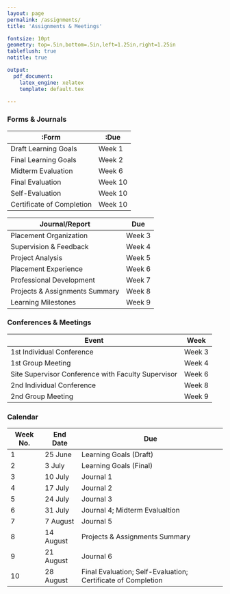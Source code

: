 ```yaml
---
layout: page
permalink: /assignments/
title: 'Assignments & Meetings'

fontsize: 10pt
geometry: top=.5in,bottom=.5in,left=1.25in,right=1.25in
tableflush: true 
notitle: true 

output: 
  pdf_document:
    latex_engine: xelatex
    template: default.tex
  
---
```


### Forms & Journals 

 :Form                      | :Due 
---------------------------|------------------
 Draft Learning Goals      | Week 1
 Final Learning Goals      | Week 2
 Midterm Evaluation        | Week 6
 Final Evaluation          | Week 10
 Self-Evaluation           | Week 10
 Certificate of Completion | Week 10


 Journal/Report                 | Due 
--------------------------------|------------------
 Placement Organization         | Week 3
 Supervision & Feedback         | Week 4
 Project Analysis               | Week 5
 Placement Experience           | Week 6
 Professional Development       | Week 7
 Projects & Assignments Summary | Week 8
 Learning Milestones            | Week 9

### Conferences & Meetings

 Event                                              | Week 
----------------------------------------------------|------------------
 1st Individual Conference                          | Week 3
 1st Group Meeting                                  | Week 4
 Site Supervisor Conference with Faculty Supervisor | Week 6
 2nd Individual Conference                          | Week 8
 2nd Group Meeting                                  | Week 9

### Calendar 

 Week No. | End Date  | Due 
----------|-----------|-----
 1        | 25 June   | Learning Goals (Draft)
 2        | 3 July    | Learning Goals (Final)
 3        | 10 July   | Journal 1 
 4        | 17 July   | Journal 2 
 5        | 24 July   | Journal 3 
 6        | 31 July   | Journal 4; Midterm Evalualtion
 7        | 7 August  | Journal 5 
 8        | 14 August | Projects & Assignments Summary 
 9        | 21 August | Journal 6 
 10       | 28 August | Final Evaluation; Self-Evaluation; Certificate of Completion